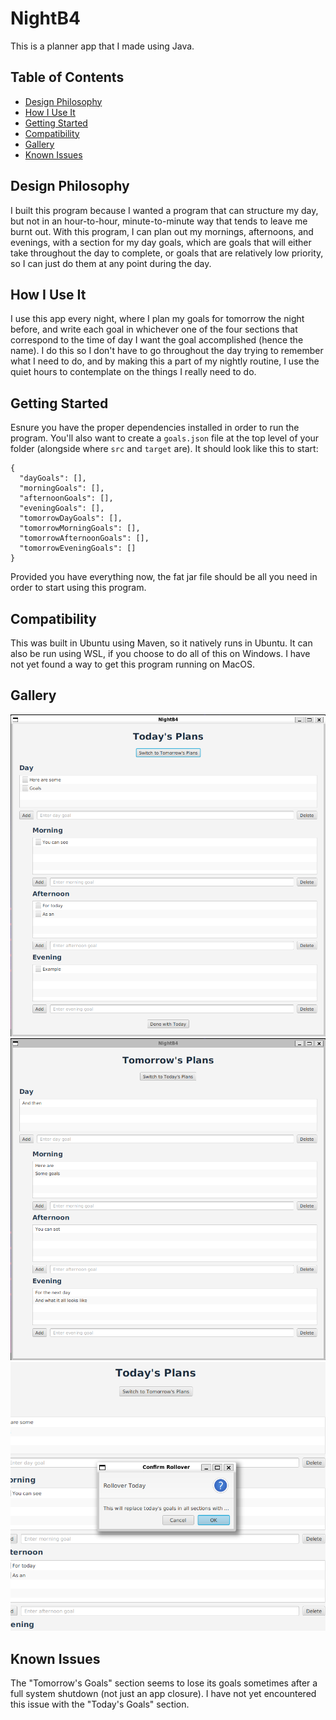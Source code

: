 # NightB4

This is a planner app that I made using Java.

## Table of Contents

- [Design Philosophy](#design-philosophy)
- [How I Use It](#how-i-use-it)
- [Getting Started](#getting-started)
- [Compatibility](#compatibility)
- [Gallery](#gallery)
- [Known Issues](#known-issues)

## Design Philosophy

I built this program because I wanted a program that can structure my day, but not in an hour-to-hour, minute-to-minute way that tends to leave me burnt out. With this program, I can plan out my mornings, afternoons, and evenings, with a section for my day goals, which are goals that will either take throughout the day to complete, or goals that are relatively low priority, so I can just do them at any point during the day.

## How I Use It

I use this app every night, where I plan my goals for tomorrow the night before, and write each goal in whichever one of the four sections that correspond to the time of day I want the goal accomplished (hence the name). I do this so I don't have to go throughout the day trying to remember what I need to do, and by making this a part of my nightly routine, I use the quiet hours to contemplate on the things I really need to do.

## Getting Started

Esnure you have the proper dependencies installed in order to run the program. You'll also want to create a `goals.json` file at the top level of your folder (alongside where `src` and `target` are). It should look like this to start:
```
{
  "dayGoals": [],
  "morningGoals": [],
  "afternoonGoals": [],
  "eveningGoals": [],
  "tomorrowDayGoals": [],
  "tomorrowMorningGoals": [],
  "tomorrowAfternoonGoals": [],
  "tomorrowEveningGoals": []
}
```

Provided you have everything now, the fat jar file should be all you need in order to start using this program.

## Compatibility

This was built in Ubuntu using Maven, so it natively runs in Ubuntu. It can also be run using WSL, if you choose to do all of this on Windows. I have not yet found a way to get this program running on MacOS.

## Gallery

![Today's goals](./NightB4Screenshots/Today.png)
![Tommorow's goals](./NightB4Screenshots/Tomorrow.png)
![Rollover tomorrow's goals into today](./NightB4Screenshots/Rollover.png)

## Known Issues

The "Tomorrow's Goals" section seems to lose its goals sometimes after a full system shutdown (not just an app closure). I have not yet encountered this issue with the "Today's Goals" section.